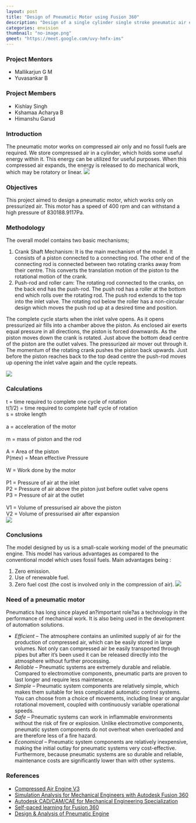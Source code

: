 ```yaml
---
layout: post
title: "Design of Pneumatic Motor using Fusion 360"
description: "Design of a single cylinder single stroke pneumatic air engine using Fusion 360"
categories: envision
thumbnail: "no-image.png"
gmeet: "https://meet.google.com/uvy-hmfx-ims"
---
```


### Project Mentors
- Mallikarjun G M
- Yuvasankar B 

### Project Members
- Kishlay Singh
- Kshamaa Acharya B
- Himanshu Garud

### Introduction
The pneumatic motor works on compressed air only and no fossil fuels are required. We store compressed air in a cylinder, which holds some useful energy within it. This energy can be utilized for useful purposes. When this  compressed air expands, the energy is released to do mechanical work, which may be rotatory or linear.
![](/virtual-expo/assets/img/envision/piston/pneumaticmotor_2.png)

### Objectives
This project aimed to design a pneumatic motor, which works only on pressurized air. This motor has a speed of 400 rpm and can withstand a high pressure of 830188.9117Pa. 

### Methodology
The overall model contains two basic mechanisms;
1. Crank Shaft Mechanism: It is the main mechanism of the model. It consists of a piston connected to a connecting rod. The other end of the connecting rod is connected between two rotating cranks away from their centre. This converts the translation motion of the piston to the rotational motion of the crank.
2. Push-rod and roller cam: The rotating rod connected to the cranks, on the back end has the push-rod. The push rod has a roller at the bottom end which rolls over the rotating rod. The push rod extends to the top into the inlet valve. The rotating rod below the roller has a non-circular design which moves the push rod up at a desired time and position. 

The complete cycle starts when the inlet valve opens. As it opens pressurized air fills into a chamber above the piston. As enclosed air exerts equal pressure in all directions, the piston is forced downwards. As the piston moves down the crank is rotated. Just above the bottom dead centre of the piston are the outlet valves. The pressurized air mover out through it. The momentum of the rotating crank pushes the piston back upwards. Just before the piston reaches back to the top dead centre the push-rod moves up opening the inlet valve again and the cycle repeats.

![](/virtual-expo/assets/img/envision/piston/pneumaticmotor_3.png)

### Calculations
t = time required to complete one cycle of rotation<br>
t(1/2) = time required to complete half cycle of rotation<br>
s = stroke length<br>
<br>
a = acceleration of the motor<br>
<br>
m = mass of piston and the rod<br>
<br>
A = Area of the piston<br>
P(mev) = Mean effective Pressure<br>
<br>
W = Work done by the motor<br>
<br>
P1 = Pressure of air at the inlet<br>
P2 = Pressure of air above the piston just before outlet valve opens<br>
P3 = Pressure of air at the outlet<br>
<br>
V1 = Volume of pressurised air above the piston<br>
V2 = Volume of pressurised air after expansion<br>
![](/virtual-expo/assets/img/envision/piston/pneumaticmotor_4.png)

### Conclusions
The model designed by us is a small-scale working model of the pneumatic engine. 
This model has various advantages as compared to the conventional model which uses fossil fuels. Main advantages being :
1. Zero emission. 
2. Use of renewable fuel. 
3. Zero fuel cost (the cost is involved only in the compression of air).
![](/virtual-expo/assets/img/envision/piston/pneumaticmotor_2.png)

### Need of a pneumatic motor
Pneumatics has long since played an?important role?as a technology in the performance of mechanical work. It is also being used in the development of automation solutions. 
- *Efficient* – The atmosphere contains an unlimited supply of air for the production of compressed air, which can be easily stored in large volumes. Not only can compressed air be easily transported through pipes but after it’s been used it can be released directly into the atmosphere without further processing. 
- *Reliable* – Pneumatic systems are extremely durable and reliable. Compared to electromotive components, pneumatic parts are proven to last longer and require less maintenance. 
- *Simple* – Pneumatic system components are relatively simple, which makes them suitable for less complicated automatic control systems. You can choose from a choice of movements, including linear or angular rotational movement, coupled with continuously variable operational speeds.
- *Safe* – Pneumatic systems can work in inflammable environments without the risk of fire or explosion. Unlike electromotive components, pneumatic system components do not overheat when overloaded and are therefore less of a fire hazard. 
- *Economical* – Pneumatic system components are relatively inexpensive, making the initial outlay for pneumatic systems very cost-effective. Furthermore, because pneumatic systems are so durable and reliable, maintenance costs are significantly lower than with other systems. 

### References
- [Compressed Air Engine V3](https://gumroad.com/l/QUutw)
- [Simulation Analysis for Mechanical Engineers with Autodesk Fusion 360](https://www.coursera.org/learn/simulation-analysis-mechanical-engineers)
- [Autodesk CAD/CAM/CAE for Mechanical Engineering Specialization](https://www.coursera.org/specializations/autodesk-cad-cam-cae-mechanical-engineering)
- [Self-paced learning for Fusion 360](https://help.autodesk.com/view/fusion360/ENU/courses/)
- [Design & Analysis of Pneumatic Engine](https://www.irjet.net/archives/V7/i11/IRJET-V7I1173.pdf)
